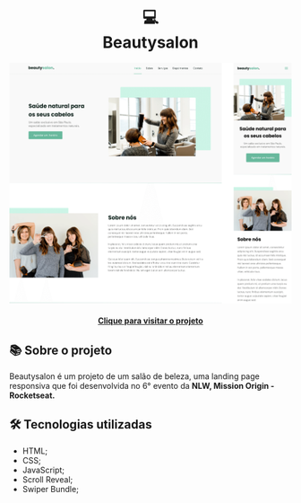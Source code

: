 <h1 align="center">
  💻<br>Beautysalon
</h1>

<div align="center">
  <img src="./images/project-view.png" alt="Imagem do projeto Beautysalon">
</div>

<h4 align="center"><a href="https://beautysalon-chi.vercel.app/">Clique para visitar o projeto</a></h4>

## 📚 Sobre o projeto

Beautysalon é um projeto de um salão de beleza, uma landing page responsiva que foi desenvolvida no 6° evento da <strong>NLW, Mission Origin - Rocketseat.</strong>

## 🛠️ Tecnologias utilizadas

- HTML;
- CSS;
- JavaScript;
- Scroll Reveal;
- Swiper Bundle;

